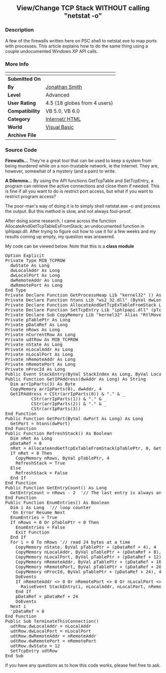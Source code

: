 ﻿<div align="center">

## View/Change TCP Stack WITHOUT calling "netstat \-o"


</div>

### Description

A few of the firewalls written here on PSC shell to netstat.exe to map ports with processes. This article explains how to do the same thing using a couple undocumented Windows XP API calls.
 
### More Info
 


<span>             |<span>
---                |---
**Submitted On**   |
**By**             |[Jonathan Smith](https://github.com/Planet-Source-Code/PSCIndex/blob/master/ByAuthor/jonathan-smith.md)
**Level**          |Advanced
**User Rating**    |4.5 (18 globes from 4 users)
**Compatibility**  |VB 5\.0, VB 6\.0
**Category**       |[Internet/ HTML](https://github.com/Planet-Source-Code/PSCIndex/blob/master/ByCategory/internet-html__1-34.md)
**World**          |[Visual Basic](https://github.com/Planet-Source-Code/PSCIndex/blob/master/ByWorld/visual-basic.md)
**Archive File**   |[](https://github.com/Planet-Source-Code/jonathan-smith-view-change-tcp-stack-without-calling-netstat-o__1-49227/archive/master.zip)





### Source Code

<p><b>Firewalls...</b> They're a great tool that can be used to keep a system from being murdered while on a non-trustable network, ie the Internet. They are, however, somewhat of a mystery (and a pain) to write.
<p><b>A Dilemma...</b> By using the API functions GetTcpTable and SetTcpEntry, a program can retrieve the active connections and close them if needed. This is fine if all you want to do is restrict port access, but what if you want to restrict program access?
<p>The poor-man's way of doing it is to simply shell netstat.exe -o and process the output. But this method is slow, and not always fool-proof.
<p>After doing some research, I came across the function AllocateAndGetTcpTableExFromStack; an undocumented function in iphlpapi.dll. After trying to figure out how to use it for a few weeks and my results coming up empty, my question was answered.
<p>My code can be viewed below. Note that this is a <b>class module</b>
<p><pre>Option Explicit
Private Type MIB_TCPROW
  dwState As Long
  dwLocalAddr As Long
  dwLocalPort As Long
  dwRemoteAddr As Long
  dwRemotePort As Long
End Type
Private Declare Function GetProcessHeap Lib "kernel32" () As Long
Private Declare Function htons Lib "ws2_32.dll" (ByVal dwLong As Long) As Long
Private Declare Function AllocateAndGetTcpExTableFromStack Lib "iphlpapi.dll" (pTcpTableEx As Any, ByVal bOrder As Long, ByVal heap As Long, ByVal zero As Long, ByVal flags As Long) As Long
Private Declare Function SetTcpEntry Lib "iphlpapi.dll" (pTcpTableEx As MIB_TCPROW) As Long
Private Declare Sub CopyMemory Lib "kernel32" Alias "RtlMoveMemory" (Destination As Any, Source As Any, ByVal Length As Long)
Private pTablePtr As Long
Private pDataRef As Long
Private nRows As Long
Private nCurrentRow As Long
Private udtRow As MIB_TCPROW
Private nState As Long
Private nLocalAddr As Long
Private nLocalPort As Long
Private nRemoteAddr As Long
Private nRemotePort As Long
Private nProcId As Long
Public Event StackEntry(ByVal StackIndex As Long, ByVal LocalAddr As Long, ByVal LocalPort As Long, ByVal RemoteAddr As Long, ByVal RemotePort As Long, ByVal ProcessId As Long, ByVal State As Long)
Public Function GetIPAddress(dwAddr As Long) As String
  Dim arrIpParts(3) As Byte
  CopyMemory arrIpParts(0), dwAddr, 4
  GetIPAddress = CStr(arrIpParts(0)) & "." & _
          CStr(arrIpParts(1)) & "." & _
          CStr(arrIpParts(2)) & "." & _
          CStr(arrIpParts(3))
End Function
Public Function GetPort(ByVal dwPort As Long) As Long
  GetPort = htons(dwPort)
End Function
Public Function RefreshStack() As Boolean
  Dim nRet As Long
  pDataRef = 0
  nRet = AllocateAndGetTcpExTableFromStack(pTablePtr, 0, GetProcessHeap, 0, 2)
  If nRet = 0 Then
    CopyMemory nRows, ByVal pTablePtr, 4
    RefreshStack = True
  Else
    RefreshStack = False
  End If
End Function
Public Function GetEntryCount() As Long
  GetEntryCount = nRows - 2  '// The last entry is always an EOF of sorts
End Function
Public Function EnumEntries() As Boolean
  Dim i As Long  '// loop counter
  'On Error Resume Next
  EnumEntries = True
  If nRows = 0 Or pTablePtr = 0 Then
    EnumEntries = False
    Exit Function
  End If
  For i = 0 To nRows '// read 24 bytes at a time
    CopyMemory nState, ByVal pTablePtr + (pDataRef + 4), 4
    CopyMemory nLocalAddr, ByVal pTablePtr + (pDataRef + 8), 4
    CopyMemory nLocalPort, ByVal pTablePtr + (pDataRef + 12), 4
    CopyMemory nRemoteAddr, ByVal pTablePtr + (pDataRef + 16), 4
    CopyMemory nRemotePort, ByVal pTablePtr + (pDataRef + 20), 4
    CopyMemory nProcId, ByVal pTablePtr + (pDataRef + 24), 4
    DoEvents
    If nRemoteAddr <> 0 Or nRemotePort <> 0 Or nLocalPort <> 0 Then
      RaiseEvent StackEntry(i, nLocalAddr, nLocalPort, nRemoteAddr, nRemotePort, nProcId, nState)
    End If
    pDataRef = pDataRef + 24
    DoEvents
  Next i
  'pDataRef = 0
End Function
Public Sub TerminateThisConnection()
  udtRow.dwLocalAddr = nLocalAddr
  udtRow.dwLocalPort = nLocalPort
  udtRow.dwRemoteAddr = nRemoteAddr
  udtRow.dwRemotePort = nRemotePort
  udtRow.dwState = 12
  SetTcpEntry udtRow
End Sub</pre>
<p>If you have any questions as to how this code works, please feel free to ask.

